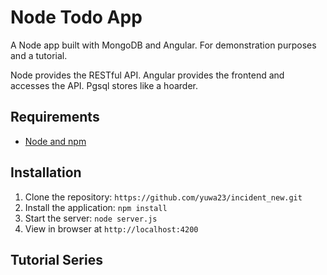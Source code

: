 # Node Todo App

A Node app built with MongoDB and Angular. For demonstration purposes and a tutorial.

Node provides the RESTful API. Angular provides the frontend and accesses the API. Pgsql stores like a hoarder.

## Requirements

- [Node and npm](http://nodejs.org)

## Installation

1. Clone the repository: `https://github.com/yuwa23/incident_new.git`
2. Install the application: `npm install`
3. Start the server: `node server.js`
4. View in browser at `http://localhost:4200`

## Tutorial Series
